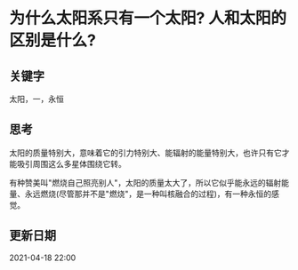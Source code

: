 # 为什么太阳系只有一个太阳? 人和太阳的区别是什么?

## 关键字
太阳，一，永恒

## 思考
太阳的质量特别大，意味着它的引力特别大、能辐射的能量特别大，也许只有它才能吸引周围这么多星体围绕它转。

有种赞美叫"燃烧自己照亮别人"，太阳的质量太大了，所以它似乎能永远的辐射能量、永远燃烧(尽管那并不是"燃烧"，是一种叫核融合的过程)，有一种永恒的感觉。

## 更新日期
2021-04-18 22:00